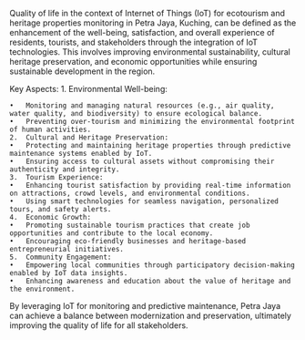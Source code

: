 Quality of life in the context of Internet of Things (IoT) for ecotourism and heritage properties monitoring in Petra Jaya, Kuching, can be defined as the enhancement of the well-being, satisfaction, and overall experience of residents, tourists, and stakeholders through the integration of IoT technologies. This involves improving environmental sustainability, cultural heritage preservation, and economic opportunities while ensuring sustainable development in the region.

Key Aspects:
	1.	Environmental Well-being:
 
	•	Monitoring and managing natural resources (e.g., air quality, water quality, and biodiversity) to ensure ecological balance.
	•	Preventing over-tourism and minimizing the environmental footprint of human activities.
	2.	Cultural and Heritage Preservation:
	•	Protecting and maintaining heritage properties through predictive maintenance systems enabled by IoT.
	•	Ensuring access to cultural assets without compromising their authenticity and integrity.
	3.	Tourism Experience:
	•	Enhancing tourist satisfaction by providing real-time information on attractions, crowd levels, and environmental conditions.
	•	Using smart technologies for seamless navigation, personalized tours, and safety alerts.
	4.	Economic Growth:
	•	Promoting sustainable tourism practices that create job opportunities and contribute to the local economy.
	•	Encouraging eco-friendly businesses and heritage-based entrepreneurial initiatives.
	5.	Community Engagement:
	•	Empowering local communities through participatory decision-making enabled by IoT data insights.
	•	Enhancing awareness and education about the value of heritage and the environment.

By leveraging IoT for monitoring and predictive maintenance, Petra Jaya can achieve a balance between modernization and preservation, ultimately improving the quality of life for all stakeholders.
